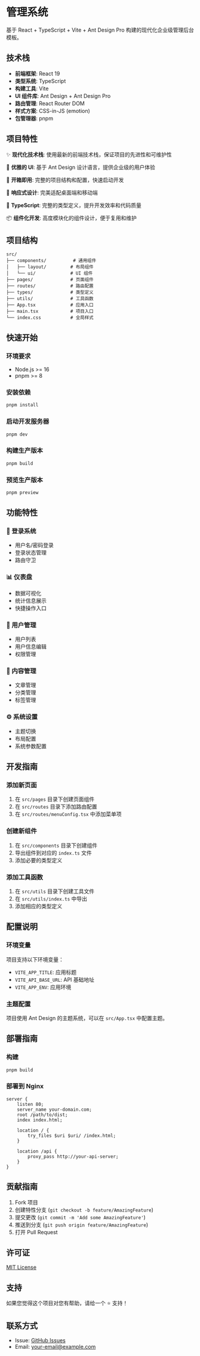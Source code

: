 # 管理系统

基于 React + TypeScript + Vite + Ant Design Pro 构建的现代化企业级管理后台模板。

## 技术栈

- **前端框架**: React 19
- **类型系统**: TypeScript
- **构建工具**: Vite
- **UI 组件库**: Ant Design + Ant Design Pro
- **路由管理**: React Router DOM
- **样式方案**: CSS-in-JS (emotion)
- **包管理器**: pnpm

## 项目特性

✨ **现代化技术栈**: 使用最新的前端技术栈，保证项目的先进性和可维护性

🎨 **优雅的 UI**: 基于 Ant Design 设计语言，提供企业级的用户体验

🚀 **开箱即用**: 完整的项目结构和配置，快速启动开发

📱 **响应式设计**: 完美适配桌面端和移动端

🔧 **TypeScript**: 完整的类型定义，提升开发效率和代码质量

📦 **组件化开发**: 高度模块化的组件设计，便于复用和维护

## 项目结构

```
src/
├── components/          # 通用组件
│   ├── layout/         # 布局组件
│   └── ui/             # UI 组件
├── pages/              # 页面组件
├── routes/             # 路由配置
├── types/              # 类型定义
├── utils/              # 工具函数
├── App.tsx             # 应用入口
├── main.tsx            # 项目入口
└── index.css           # 全局样式
```

## 快速开始

### 环境要求

- Node.js >= 16
- pnpm >= 8

### 安装依赖

```bash
pnpm install
```

### 启动开发服务器

```bash
pnpm dev
```

### 构建生产版本

```bash
pnpm build
```

### 预览生产版本

```bash
pnpm preview
```

## 功能特性

### 🔐 登录系统
- 用户名/密码登录
- 登录状态管理
- 路由守卫

### 📊 仪表盘
- 数据可视化
- 统计信息展示
- 快捷操作入口

### 👥 用户管理
- 用户列表
- 用户信息编辑
- 权限管理

### 📝 内容管理
- 文章管理
- 分类管理
- 标签管理

### ⚙️ 系统设置
- 主题切换
- 布局配置
- 系统参数配置

## 开发指南

### 添加新页面

1. 在 `src/pages` 目录下创建页面组件
2. 在 `src/routes` 目录下添加路由配置
3. 在 `src/routes/menuConfig.tsx` 中添加菜单项

### 创建新组件

1. 在 `src/components` 目录下创建组件
2. 导出组件到对应的 `index.ts` 文件
3. 添加必要的类型定义

### 添加工具函数

1. 在 `src/utils` 目录下创建工具文件
2. 在 `src/utils/index.ts` 中导出
3. 添加相应的类型定义

## 配置说明

### 环境变量

项目支持以下环境变量：

- `VITE_APP_TITLE`: 应用标题
- `VITE_API_BASE_URL`: API 基础地址
- `VITE_APP_ENV`: 应用环境

### 主题配置

项目使用 Ant Design 的主题系统，可以在 `src/App.tsx` 中配置主题。

## 部署指南

### 构建

```bash
pnpm build
```

### 部署到 Nginx

```nginx
server {
    listen 80;
    server_name your-domain.com;
    root /path/to/dist;
    index index.html;

    location / {
        try_files $uri $uri/ /index.html;
    }

    location /api {
        proxy_pass http://your-api-server;
    }
}
```

## 贡献指南

1. Fork 项目
2. 创建特性分支 (`git checkout -b feature/AmazingFeature`)
3. 提交更改 (`git commit -m 'Add some AmazingFeature'`)
4. 推送到分支 (`git push origin feature/AmazingFeature`)
5. 打开 Pull Request

## 许可证

[MIT License](LICENSE)

## 支持

如果您觉得这个项目对您有帮助，请给一个 ⭐️ 支持！

## 联系方式

- Issue: [GitHub Issues](https://github.com/your-username/your-repo/issues)
- Email: your-email@example.com
